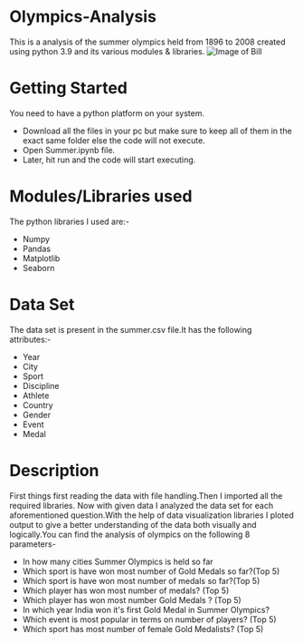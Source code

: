 # Olympics-Analysis
This is a analysis of the summer olympics held from 1896 to 2008 created using python 3.9 and its various modules & libraries.
![Image of Bill](https://github.com/kartikparashar786/Olympics-Analysis/blob/main/olympics%20image.jpg)
# Getting Started
You need to have a python platform on your system.
* Download all the files in your pc but make sure to keep all of them in the exact same folder else the code will not execute.
* Open Summer.ipynb file.
* Later, hit run and the code will start executing.
# Modules/Libraries used
The python libraries I used are:-
* Numpy
* Pandas
* Matplotlib
* Seaborn
# Data Set
The data set is present in the summer.csv file.It has the following attributes:-
  * Year	
  * City	
  * Sport	
  * Discipline	
  * Athlete	
  * Country	
  * Gender	
  * Event	
  * Medal
# Description
First things first reading the data with file handling.Then I imported all the required libraries.
Now with given data I analyzed the data set for each aforementioned question.With the help of data visualization libraries I ploted output to give a better understanding of the data both visually and logically.You can find the analysis of olympics on the following 8 parameters-
  * In how many cities Summer Olympics is held so far
  * Which sport is have won most number of Gold Medals so far?(Top 5)
  * Which sport is have won most number of medals so far?(Top 5)
  * Which player has won most number of medals? (Top 5)
  * Which player has won most number Gold Medals ? (Top 5)
  * In which year India won it's first Gold Medal in Summer Olympics?
  * Which event is most popular in terms on number of players? (Top 5)
  * Which sport has most number of female Gold Medalists? (Top 5)
